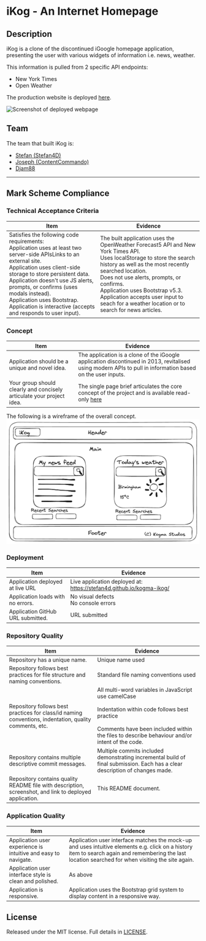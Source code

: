 # iKog - An Internet Homepage

## Description

iKog is a clone of the discontinued iGoogle homepage application, presenting the user with various widgets of information i.e. news, weather.

This information is pulled from 2 specific API endpoints:

- New York Times
- Open Weather

The production website is deployed [here](https://stefan4d.github.io/kogma-ikog/).

![Screenshot of deployed webpage](./missing.png)

## Team

The team that built iKog is:

- [Stefan (Stefan4D)](https://github.com/Stefan4D)
- [Joseph (ContentCommando)](https://github.com/ContentCommando)
- [Djam88](https://github.com/Djam88)

---

## Mark Scheme Compliance

### Technical Acceptance Criteria

| Item                                                                                                                                                                                                                                                                                                                                                                                    | Evidence                                                                                                                                                                                                                                                                                                                                                                       |
| --------------------------------------------------------------------------------------------------------------------------------------------------------------------------------------------------------------------------------------------------------------------------------------------------------------------------------------------------------------------------------------- | ------------------------------------------------------------------------------------------------------------------------------------------------------------------------------------------------------------------------------------------------------------------------------------------------------------------------------------------------------------------------------ |
| Satisfies the following code requirements: <br/>Application uses at least two server-side APIsLinks to an external site. <br/>Application uses client-side storage to store persistent data. <br/>Application doesn't use JS alerts, prompts, or confirms (uses modals instead). <br/>Application uses Bootstrap. <br/>Application is interactive (accepts and responds to user input). | The built application uses the OpenWeather Forecast5 API and New York Times API. <br/>Uses localStorage to store the search history as well as the most recently searched location. <br/>Does not use alerts, prompts, or confirms. <br/> Application uses Bootstrap v5.3. <br/>Application accepts user input to seach for a weather location or to search for news articles. |

### Concept

| Item                                                                  | Evidence                                                                                                                                                                                              |
| --------------------------------------------------------------------- | ----------------------------------------------------------------------------------------------------------------------------------------------------------------------------------------------------- |
| Application should be a unique and novel idea.                        | The application is a clone of the iGoogle application discontinued in 2013, revitalised using modern APIs to pull in information based on the user inputs.                                            |
| Your group should clearly and concisely articulate your project idea. | The single page brief articulates the core concept of the project and is available read-only [here](https://docs.google.com/document/d/17QqUODR-QqmkcWoApuIo8nOr5fD_xjKaZLZKVEMAWkk/edit?usp=sharing) |

The following is a wireframe of the overall concept.
![Wireframe of the iKog concept](./docs/ikog-wireframe.png)

### Deployment

| Item                              | Evidence                                                             |
| --------------------------------- | -------------------------------------------------------------------- |
| Application deployed at live URL  | Live application deployed at: https://stefan4d.github.io/kogma-ikog/ |
| Application loads with no errors. | No visual defects <br /> No console errors                           |
| Application GitHub URL submitted. | URL submitted                                                        |

### Repository Quality

| Item                                                                                                    | Evidence                                                                                                                                                                                                                  |
| ------------------------------------------------------------------------------------------------------- | ------------------------------------------------------------------------------------------------------------------------------------------------------------------------------------------------------------------------- |
| Repository has a unique name.                                                                           | Unique name used                                                                                                                                                                                                          |
| Repository follows best practices for file structure and naming conventions.                            | Standard file naming conventions used                                                                                                                                                                                     |
| Repository follows best practices for class/id naming conventions, indentation, quality comments, etc.  | All multi-word variables in JavaScript use camelCase<br /><br /> Indentation within code follows best practice <br /><br /> Comments have been included within the files to describe behaviour and/or intent of the code. |
| Repository contains multiple descriptive commit messages.                                               | Multiple commits included demonstrating incremental build of final submission. Each has a clear description of changes made.                                                                                              |
| Repository contains quality README file with description, screenshot, and link to deployed application. | This README document.                                                                                                                                                                                                     |

### Application Quality

| Item                                                           | Evidence                                                                                                                                                                                             |
| -------------------------------------------------------------- | ---------------------------------------------------------------------------------------------------------------------------------------------------------------------------------------------------- |
| Application user experience is intuitive and easy to navigate. | Application user interface matches the mock-up and uses intuitive elements e.g. click on a history item to search again and remembering the last location searched for when visiting the site again. |
| Application user interface style is clean and polished.        | As above                                                                                                                                                                                             |
| Application is responsive.                                     | Application uses the Bootstrap grid system to display content in a responsive way.                                                                                                                   |

## License

Released under the MIT license. Full details in [LICENSE](./LICENSE).
